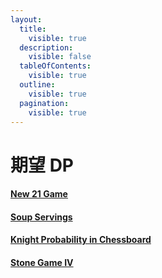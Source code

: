 ```yaml
---
layout:
  title:
    visible: true
  description:
    visible: false
  tableOfContents:
    visible: true
  outline:
    visible: true
  pagination:
    visible: true
---
```


# 期望 DP

#### [New 21 Game](https://leetcode.com/problems/new-21-game)

#### [Soup Servings](https://leetcode.com/problems/soup-servings)

#### [Knight Probability in Chessboard](https://leetcode.com/problems/knight-probability-in-chessboard)

#### [Stone Game IV](https://leetcode.com/problems/stone-game-iv)
